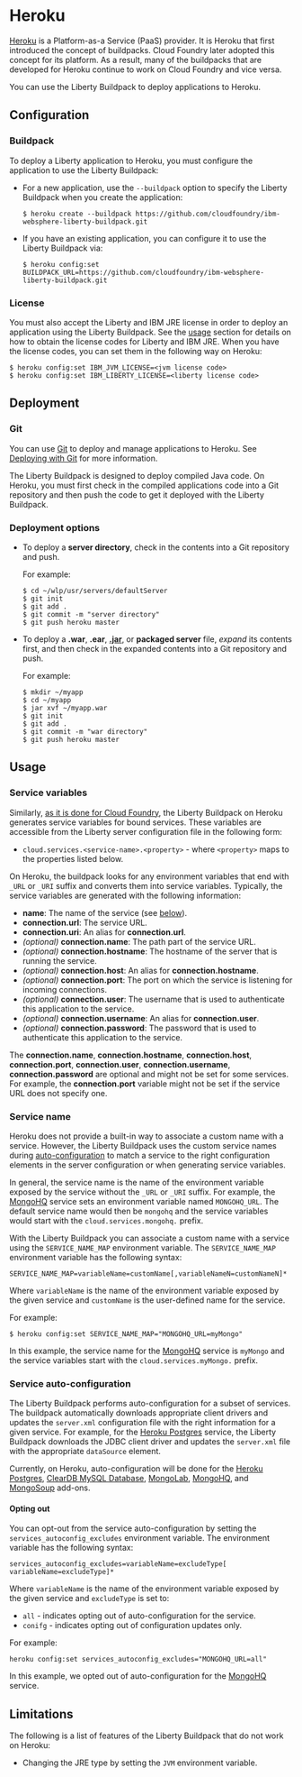 Heroku
========================================

[Heroku][] is a Platform-as-a Service (PaaS) provider. It is Heroku that first introduced the concept of buildpacks. Cloud Foundry later adopted this concept for its platform. As a result, many of the buildpacks that are developed for Heroku continue to work on Cloud Foundry and vice versa.

You can use the Liberty Buildpack to deploy applications to Heroku.

## Configuration

### Buildpack

To deploy a Liberty application to Heroku, you must configure the application to use the Liberty Buildpack:

* For a new application, use the `--buildpack` option to specify the Liberty Buildpack when you create the application:
  ```
  $ heroku create --buildpack https://github.com/cloudfoundry/ibm-websphere-liberty-buildpack.git
  ```

* If you have an existing application, you can configure it to use the Liberty Buildpack via:
  ```
  $ heroku config:set BUILDPACK_URL=https://github.com/cloudfoundry/ibm-websphere-liberty-buildpack.git
  ```

### License

You must also accept the Liberty and IBM JRE license in order to deploy an application using the Liberty Buildpack. See the [usage](https://github.com/cloudfoundry/ibm-websphere-liberty-buildpack#usage) section for details on how to obtain the license codes for Liberty and IBM JRE. When you have the license codes, you can set them in the following way on Heroku:
```
$ heroku config:set IBM_JVM_LICENSE=<jvm license code>
$ heroku config:set IBM_LIBERTY_LICENSE=<liberty license code>
```

## Deployment

### Git

You can use [Git](http://git-scm.com/) to deploy and manage applications to Heroku. See [Deploying with Git](https://devcenter.heroku.com/articles/git) for more information.

The Liberty Buildpack is designed to deploy compiled Java code. On Heroku, you must first check in the compiled applications code into a Git repository and then push the code to get it deployed with the Liberty Buildpack.

### Deployment options

* To deploy a **server directory**, check in the contents into a Git repository and push.

    For example:
    ```
    $ cd ~/wlp/usr/servers/defaultServer
    $ git init
    $ git add .
    $ git commit -m "server directory"
    $ git push heroku master
    ```

* To deploy a **.war**, **.ear**, [**.jar**](java-main.md), or **packaged server** file, *expand* its contents first, and then check in the expanded contents into a Git repository and push.

    For example:
    ```
    $ mkdir ~/myapp
    $ cd ~/myapp
    $ jar xvf ~/myapp.war
    $ git init
    $ git add .
    $ git commit -m "war directory"
    $ git push heroku master
    ```

## Usage

### Service variables

Similarly, [as it is done for Cloud Foundry](https://github.com/cloudfoundry/ibm-websphere-liberty-buildpack/blob/master/docs/server-xml-options.md#accessing-the-information-of-bound-services), the Liberty Buildpack on Heroku generates service variables for bound services. These variables are accessible from the Liberty server configuration file in the following form:

* `cloud.services.<service-name>.<property>` - where `<property>` maps to the properties listed below.

On Heroku, the buildpack looks for any environment variables that end with `_URL` or `_URI` suffix and converts them into service variables. Typically, the service variables are generated with the following information:

* **name**: The name of the service (see [below](#service-name)).
* **connection.url**: The service URL.
* **connection.uri**: An alias for **connection.url**.
* *(optional)* **connection.name**: The path part of the service URL.
* *(optional)* **connection.hostname**: The hostname of the server that is running the service.
* *(optional)* **connection.host**: An alias for **connection.hostname**.
* *(optional)* **connection.port**: The port on which the service is listening for incoming connections.
* *(optional)* **connection.user**: The username that is used to authenticate this application to the service.
* *(optional)* **connection.username**: An alias for **connection.user**.
* *(optional)* **connection.password**: The password that is used to authenticate this application to the service.

The **connection.name**, **connection.hostname**, **connection.host**, **connection.port**, **connection.user**, **connection.username**, **connection.password** are optional and might not be set for some services. For example, the **connection.port** variable might not be set if the service URL does not specify one.

### Service name

Heroku does not provide a built-in way to associate a custom name with a service. However, the Liberty Buildpack uses the custom service names during [auto-configuration](#service-auto-configuration) to match a service to the right configuration elements in the server configuration or when generating service variables.

In general, the service name is the name of the environment variable exposed by the service without the `_URL` or `_URI` suffix. For example, the [MongoHQ][] service sets an environment variable named `MONGOHQ_URL`. The default service name would then be `mongohq` and the service variables would start with the `cloud.services.mongohq.` prefix.

With the Liberty Buildpack you can associate a custom name with a service using the `SERVICE_NAME_MAP` environment variable. The `SERVICE_NAME_MAP` environment variable has the following syntax:
```
SERVICE_NAME_MAP=variableName=customName[,variableNameN=customNameN]*
```

Where `variableName` is the name of the environment variable exposed by the given service and `customName` is the user-defined name for the service.

For example:
```
$ heroku config:set SERVICE_NAME_MAP="MONGOHQ_URL=myMongo"
```

In this example, the service name for the [MongoHQ][] service is `myMongo` and the service variables start with the `cloud.services.myMongo.` prefix.

### Service auto-configuration

The Liberty Buildpack performs auto-configuration for a subset of services. The buildpack automatically downloads appropriate client drivers and updates the `server.xml` configuration file with the right information for a given service. For example, for the [Heroku Postgres][] service, the Liberty Buildpack downloads the JDBC client driver and updates the `server.xml` file with the appropriate `dataSource` element.

Currently, on Heroku, auto-configuration will be done for the [Heroku Postgres][], [ClearDB MySQL Database](https://addons.heroku.com/cleardb), [MongoLab](https://addons.heroku.com/mongolab), [MongoHQ][], and [MongoSoup](https://addons.heroku.com/mongosoup) add-ons.

#### Opting out

You can opt-out from the service auto-configuration by setting the `services_autoconfig_excludes` environment variable. The environment variable has the following syntax:
```
services_autoconfig_excludes=variableName=excludeType[ variableName=excludeType]*
```
Where `variableName` is the name of the environment variable exposed by the given service and `excludeType` is set to:
* `all` - indicates opting out of auto-configuration for the service.
* `conifg` - indicates opting out of configuration updates only.

For example:
```
heroku config:set services_autoconfig_excludes="MONGOHQ_URL=all"
```

In this example, we opted out of auto-configuration for the [MongoHQ][] service.

## Limitations

The following is a list of features of the Liberty Buildpack that do not work on Heroku:

* Changing the JRE type by setting the `JVM` environment variable.

[Heroku]: https://heroku.com
[Heroku Postgres]: https://addons.heroku.com/heroku-postgresql
[MongoHQ]: https://addons.heroku.com/mongohq
